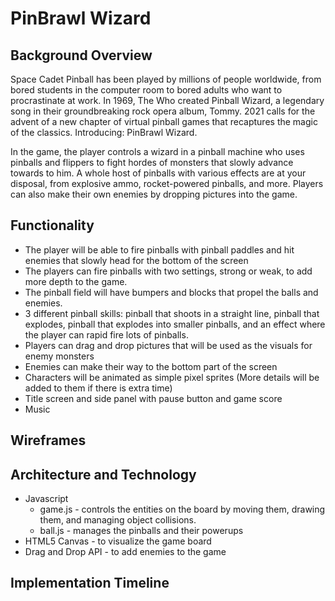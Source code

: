 # PinBrawl Wizard

## Background Overview
Space Cadet Pinball has been played by millions of people worldwide, from bored students in the computer room to bored adults who want to procrastinate at work.  In 1969, The Who created Pinball Wizard, a legendary song in their groundbreaking rock opera album, Tommy.  2021 calls for the advent of a new chapter of virtual pinball games that recaptures the magic of the classics.  Introducing: PinBrawl Wizard.  

In the game, the player controls a wizard in a pinball machine who uses pinballs and flippers to fight hordes of monsters that slowly advance towards to him.  A whole host of pinballs with various effects are at your disposal, from explosive ammo, rocket-powered pinballs, and more.  Players can also make their own enemies by dropping pictures into the game.

## Functionality
- The player will be able to fire pinballs with pinball paddles and hit enemies that slowly head for the bottom of the screen
- The players can fire pinballs with two settings, strong or weak, to add more depth to the game.
- The pinball field will have bumpers and blocks that propel the balls and enemies.
- 3 different pinball skills:  pinball that shoots in a straight line, pinball that explodes, pinball that explodes into smaller pinballs, and an effect where the player can rapid fire lots of pinballs.
- Players can drag and drop pictures that will be used as the visuals for enemy monsters
- Enemies can make their way to the bottom part of the screen
- Characters will be animated as simple pixel sprites (More details will be added to them if there is extra time)
- Title screen and side panel with pause button and game score
- Music

## Wireframes


## Architecture and Technology
- Javascript 
    * game.js - controls the entities on the board by moving them, drawing them, and managing object collisions.
    * ball.js - manages the pinballs and their powerups
- HTML5 Canvas - to visualize the game board
- Drag and Drop API - to add enemies to the game

## Implementation Timeline

